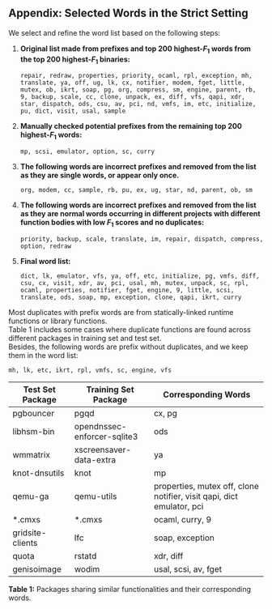 ## Appendix: Selected Words in the Strict Setting

We select and refine the word list based on the following steps:

1. **Original list made from prefixes and top 200 highest-$F_1$ words from the top 200 highest-$F_1$ binaries:**

   ```
   repair, redraw, properties, priority, ocaml, rpl, exception, mh, translate, ya, off, ug, lk, cx, notifier, modem, fget, little, mutex, ob, ikrt, soap, pg, org, compress, sm, engine, parent, rb, 9, backup, scale, cc, clone, unpack, ex, diff, vfs, qapi, xdr, star, dispatch, ods, csu, av, pci, nd, vmfs, im, etc, initialize, pu, dict, visit, usal, sample
   ```

2. **Manually checked potential prefixes from the remaining top 200 highest-$F_1$ words:**

   ```
   mp, scsi, emulator, option, sc, curry
   ```

3. **The following words are incorrect prefixes and removed from the list as they are single words, or appear only once.**

   ```
   org, modem, cc, sample, rb, pu, ex, ug, star, nd, parent, ob, sm
   ```

4. **The following words are incorrect prefixes and removed from the list as they are normal words occurring in different projects with different function bodies with low $F_1$ scores and no duplicates:**

   ```
   priority, backup, scale, translate, im, repair, dispatch, compress, option, redraw
   ```

5. **Final word list:**

   ```
   dict, lk, emulator, vfs, ya, off, etc, initialize, pg, vmfs, diff, csu, cx, visit, xdr, av, pci, usal, mh, mutex, unpack, sc, rpl, ocaml, properties, notifier, fget, engine, 9, little, scsi, translate, ods, soap, mp, exception, clone, qapi, ikrt, curry
   ```

Most duplicates with prefix words are from statically-linked runtime functions or library functions.  
Table 1 includes some cases where duplicate functions are found across different packages in training set and test set.  
Besides, the following words are prefix without duplicates, and we keep them in the word list:

```
mh, lk, etc, ikrt, rpl, vmfs, sc, engine, vfs
```

| **Test Set Package** | **Training Set Package** | **Corresponding Words**                                  |
|----------------------|--------------------------|-----------------------------------------------------------|
| pgbouncer            | pgqd                     | cx, pg                                                    |
| libhsm-bin           | opendnssec-enforcer-sqlite3 | ods                                                     |
| wmmatrix             | xscreensaver-data-extra  | ya                                                        |
| knot-dnsutils        | knot                     | mp                                                        |
| qemu-ga              | qemu-utils               | properties, mutex off, clone notifier, visit qapi, dict emulator, pci |
| *.cmxs              | *.cmxs                   | ocaml, curry, 9                                           |
| gridsite-clients     | lfc                      | soap, exception                                           |
| quota                | rstatd                   | xdr, diff                                                 |
| genisoimage          | wodim                    | usal, scsi, av, fget                                      |

**Table 1:** Packages sharing similar functionalities and their corresponding words.

